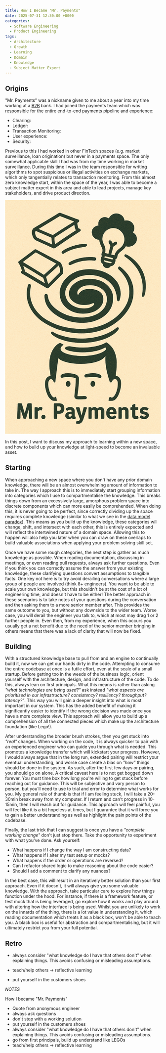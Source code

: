 ```yaml
---
title: How I Became "Mr. Payments"
date: 2025-07-31 12:30:00 +0000
categories:
  - Software Engineering
  - Product Engineering
tags:
  - Architecture
  - Growth
  - Learning
  - Domain
  - Knowledge
  - Subject Matter Expert
---
```


## Origins

"Mr. Payments" was a nickname given to me about a year into my time working at a [B2B](https://en.wikipedia.org/wiki/Business-to-business) bank. I had joined the payments team which was responsible for the entire end-to-end payments pipeline and experience:

<!-- TODO: outline what these are -->

* Clearing:
* Ledger:
* Transaction Monitoring:
* User experience:
* Security:

Previous to this I had worked in other FinTech spaces (e.g. market surveillance, loan origination) but never in a payments space. The only somewhat applicable skill I had was from my time working in market surveillance. During this time I was in the team responsible for writing algorithms to spot suspicious or illegal activities on exchange markets, which only tangentially relates to transaction monitoring. From this almost zero knowledge start, within the space of the year, I was able to become a subject matter expert in this area and able to lead projects, manage key stakeholders, and drive product direction.

![Mr. Payments Knowledge](../assets/img/posts/2025-08-31-images/mr-payments-knowledge.png)

In this post, I want to discuss my approach to learning within a new space, and how to build up your knowledge at light-speed to become an invaluable asset.

## Starting

When approaching a new space where you don't have any prior domain knowledge, there will be an almost overwhelming amount of information to take in. The way I approach this is to immediately start grouping information into categories which I use to compartmentalise the knowledge. This breaks things down from an excessively large, amorphous problem space into discrete components which can more easily be comprehended. When doing this, it is never going to be perfect, since correctly dividing up the space requires complete knowledge (similar to what we see in the [data model paradox](../data-model-paradox)). This means as you build up the knowledge, these categories will change, shift, and intersect with each other, this is entirely expected and will reflect the intertwined nature of a domain space. Allowing this to happen will also help you later when you can draw on these overlaps to build valuable associations when applying your problem solving skill set.

Once we have some rough categories, the next step is gather as much knowledge as possible. When reading documentation, discussing in meetings, or even reading pull requests, always ask further questions. Even if you think you can correctly assume the answer from your existing knowledge, these clarifying questions convert assumptions to tangible facts. One key not here is to try avoid derailing conversations where a large group of people are involved (think 8+ engineers). You want to be able to scale your own knowledge, but this shouldn't be at the cost of a lot of engineering time, and doesn't have to be either! The better approach in these scenarios is to take notes of your questions during the conversation and then asking them to a more senior member after. This provides the same outcome to you, but without any downside to the wider team. Worse case, you will derail the engineer you talk to, which at most may drag 1 or 2 further people in. Even then, from my experience, when this occurs you usually get a net benefit due to the need of the senior member bringing in others means that there was a lack of clarity that will now be fixed.

## Building

With a structured knowledge base to pull from and an engine to continually build it, now we can get our hands dirty in the code. Attempting to consume the entire codebase at once is a futile effort, even at the scale of a small startup. Before getting too in the weeds of the business logic, orient yourself with the architecture, design, and infrastructure of the code. To do this, always lean on first principals. What this means is rather than asking *"what technologies are being used?"* ask instead *"what aspects are prioritised in our infrastructure? consistency? resiliency? throughput? latency?"*. This way you will gain a deeper insight into what is most important in our system. This has the added benefit of making it significantly easier to identify if the wrong decision was made once you have a more complete view. This approach will allow you to build up a comprehension of all the connected pieces which make up the architecture foundation (like Lego!).

After understanding the broader brush strokes, then you get stuck into *"real"* changes. When working on the code, it is always quicker to pair with an experienced engineer who can guide you through what is needed. This promotes a knowledge transfer which will kickstart your progress. However, I would always argue that in the long run, extended pairing will restrict your eventual understanding, and worse case create a bias on *"how"* things should be done in the system. As such, after the first few days or pairing, you should go on alone. A critical caveat here is to not get bogged down forever. You must time box how long you're willing to get stuck before reaching out for guidance. This will be subjective and vary person to person, but you'll need to use to trial and error to determine what works for you. My general rule of thumb is that if I am feeling stuck, I will take a 20-30min break away from my computer. If I return and can't progress in 10-15min, then I will reach out for guidance. This approach will feel painful, you will feel like it is a bit hopeless at times, but I guarantee that it will force you to gain a better understanding as well as highlight the pain points of the codebase.

Finally, the last trick that I can suggest is once you have a *"complete working change"* don't just stop there. Take the opportunity to experiment with what you've done. Ask yourself:

* What happens if I change the way I am constructing data?
* What happens if I alter my test setup or mocks?
* What happens if the order or operations are reversed?
* Can I refactor shared logic to make reasoning about the code easier?
* Should I add a comment to clarify any nuances?

In the best case, this will result in an iteratively better solution than your first approach. Even if it doesn't, it will always give you some valuable knowledge. With the approach, take particular care to explore how things function under the hood. For instance, if there is a framework feature, or test mock that is being leveraged, go explore how it works and play around with altering how the interface is being used. Whilst you are unlikely to work on the innards of the thing, there is a lot value in understanding it, which reading documentation which treats it as a black box, won't be able to teach you. A black box is useful for abstraction and compartmentalising, but it will ultimately restrict you from your full potential.

## Retro

* always consider "what knowledge do I have that others don't" when explaining things. This avoids confusing or misleading assumptions.

* teach/help others -> reflective learning

* put yourself in the customers shoes

*NOTES*

How I became "Mr. Payments"

* Quote from anonymous engineer
* always ask questions
* don't stop with a working solution
* put yourself in the customers shoes
* always consider "what knowledge do I have that others don't" when explaining things. This avoids confusing or misleading assumptions.
* go from first principals, build up understand like LEGOs
* teach/help others -> reflective learning
